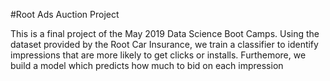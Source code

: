 #Root Ads Auction Project

This is a final project of the May 2019 Data Science Boot Camps. Using the dataset provided by the Root Car Insurance, 
we train a classifier to identify impressions that are more likely to get clicks or installs. Furthemore, we build a model 
which predicts how much to bid on each impression
